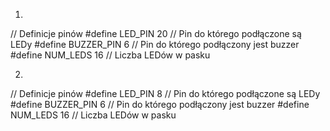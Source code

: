 1.

// Definicje pinów
#define LED_PIN 20   // Pin do którego podłączone są LEDy
#define BUZZER_PIN 6 // Pin do którego podłączony jest buzzer
#define NUM_LEDS 16  // Liczba LEDów w pasku

2. 

// Definicje pinów
#define LED_PIN 8   // Pin do którego podłączone są LEDy
#define BUZZER_PIN 6 // Pin do którego podłączony jest buzzer
#define NUM_LEDS 16  // Liczba LEDów w pasku